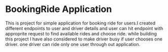 # BookingRide Application

This is project for simple application for booking ride for  users.I created  different endpoints  to user and driver details and  user can  hit endpoint with approprite
request to find available  rides and choose ride.
while  building this project I have also considered to make  driver busy if user chooses one  driver. one driver  can  ride only one user through out application.
